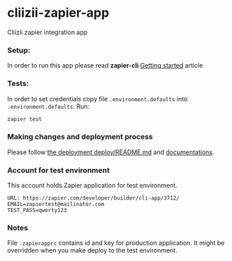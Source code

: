 # cliizii-zapier-app
Cliizii zapier integration app

### Setup:
In order to run this app please read **zapier-cli** [Getting started](https://zapier.com/developer/documentation/v2/getting-started-cli/) article

### Tests:

In order to set credentials copy file `.environment.defaults` into `.environment.defaults`.
Run:
```sh
zapier test
```

### Making changes and deployment process

Please follow [the deployment deploy/README.md](./deploy/README.md) and [documentations](https://zapier.com/developer/documentation/v2/deploy/). 

### Account for test environment
This account holds Zapier application for test environment.
```
URL: https://zapier.com/developer/builder/cli-app/3712/
EMAIL=zapiertest@mailinator.com
TEST_PASS=qwerty123
```

### Notes
File `.zapierapprc` contains id and key for production application. It might be overridden when you make deploy to the test environment.
